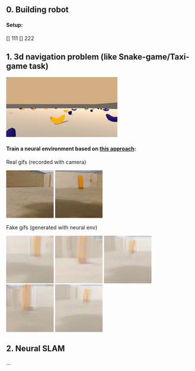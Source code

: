 ## 0. Building robot

#### Setup:
[] 111
[] 222

## 1. 3d navigation problem (like Snake-game/Taxi-game task)

![](demo/snake_3d_bananas.gif)

#### Train a neural environment based on [this approach](https://github.com/Laggg/neural_env_surviv):

Real gifs (recorded with camera)

![](demo/real1.gif)
![](demo/real2.gif)

Fake gifs (generated with neural env)

![](demo/test1.gif)
![](demo/test2.gif)
![](demo/test3.gif)
![](demo/test4.gif)
![](demo/test5.gif)

## 2. Neural SLAM

...
